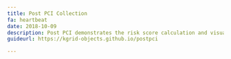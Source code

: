 ```yaml
---
title: Post PCI Collection
fa: heartbeat
date: 2018-10-09
description: Post PCI demonstrates the risk score calculation and visualization.
guideurl: https://kgrid-objects.github.io/postpci

---
```

